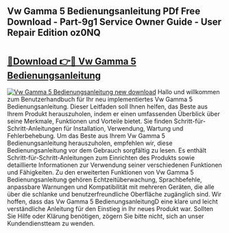 ## Vw Gamma 5 Bedienungsanleitung PDf Free Download - Part-9g1 Service Owner Guide - User Repair Edition oz0NQ

# <h2><a href="http://df0tsgm.blite.top/?on=Vw+Gamma+5+Bedienungsanleitung">🔗Download 👉🔴 Vw Gamma 5 Bedienungsanleitung</a></h2>

[![Vw Gamma 5 Bedienungsanleitung new download](https://i.imgur.com/lujVjoI.png)](http://df0tsgm.blite.top/?on=Vw+Gamma+5+Bedienungsanleitung)
Hallo und willkommen zum Benutzerhandbuch für Ihr neu implementiertes Vw Gamma 5 Bedienungsanleitung. Dieser Leitfaden soll Ihnen helfen, das Beste aus Ihrem Produkt herauszuholen, indem er einen umfassenden Überblick über seine Merkmale, Funktionen und Vorteile bietet. Sie finden Schritt-für-Schritt-Anleitungen für Installation, Verwendung, Wartung und Fehlerbehebung. Um das Beste aus Ihrem Vw Gamma 5 Bedienungsanleitung herauszuholen, empfehlen wir, diese Bedienungsanleitung vor dem Gebrauch sorgfältig zu lesen. Es enthält Schritt-für-Schritt-Anleitungen zum Einrichten des Produkts sowie detaillierte Informationen zur Verwendung seiner verschiedenen Funktionen und Fähigkeiten. Zu den erweiterten Funktionen von Vw Gamma 5 Bedienungsanleitung gehören Echtzeitüberwachung, Sprachbefehle, anpassbare Warnungen und Kompatibilität mit mehreren Geräten, die alle über die schlanke und benutzerfreundliche Oberfläche zugänglich sind. Wir hoffen, dass das Vw Gamma 5 BedienungsanleitungD eine klare und leicht verständliche Anleitung für den Einstieg in Ihr neues Produkt war. Sollten Sie Hilfe oder Klärung benötigen, zögern Sie bitte nicht, sich an unser Kundendienstteam zu wenden.
